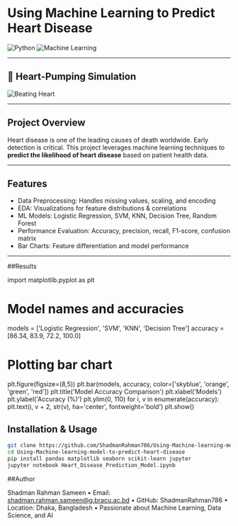 # Using Machine Learning to Predict Heart Disease

![Python](https://img.shields.io/badge/Python-3.10-blue) ![Machine Learning](https://img.shields.io/badge/ML-Heart%20Disease-red)

---

## 💓 Heart-Pumping Simulation
![Beating Heart](https://media.giphy.com/media/l0MYt5jPR6QX5pnqM/giphy.gif)

---

## Project Overview

Heart disease is one of the leading causes of death worldwide. Early detection is critical. This project leverages machine learning techniques to **predict the likelihood of heart disease** based on patient health data.  

---

## Features

- Data Preprocessing: Handles missing values, scaling, and encoding  
- EDA: Visualizations for feature distributions & correlations  
- ML Models: Logistic Regression, SVM, KNN, Decision Tree, Random Forest  
- Performance Evaluation: Accuracy, precision, recall, F1-score, confusion matrix  
- Bar Charts: Feature differentiation and model performance  

---

##Results

import matplotlib.pyplot as plt

# Model names and accuracies
models = ['Logistic Regression', 'SVM', 'KNN', 'Decision Tree']
accuracy = [86.34, 83.9, 72.2, 100.0]

# Plotting bar chart
plt.figure(figsize=(8,5))
plt.bar(models, accuracy, color=['skyblue', 'orange', 'green', 'red'])
plt.title('Model Accuracy Comparison')
plt.xlabel('Models')
plt.ylabel('Accuracy (%)')
plt.ylim(0, 110)
for i, v in enumerate(accuracy):
    plt.text(i, v + 2, str(v), ha='center', fontweight='bold')
plt.show()



## Installation & Usage


```bash
git clone https://github.com/ShadmanRahman786/Using-Machine-learning-model-to-predict-heart-disease.git
cd Using-Machine-learning-model-to-predict-heart-disease
pip install pandas matplotlib seaborn scikit-learn jupyter
jupyter notebook Heart_Disease_Prediction_Model.ipynb
```

##Author

Shadman Rahman Sameen
	•	Email: shadman.rahman.sameen@g.bracu.ac.bd
	•	GitHub: ShadmanRahman786
	•	Location: Dhaka, Bangladesh
	•	Passionate about Machine Learning, Data Science, and AI
